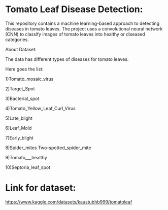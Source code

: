 # Tomato Leaf Disease Detection:

This repository contains a machine learning-based approach to detecting diseases in tomato leaves. The project uses a convolutional neural network (CNN) to classify images of tomato leaves into healthy or diseased categories.

About Dataset:


The data has different types of diseases for tomato leaves.


Here goes the list:  

1)Tomato_mosaic_virus


2)Target_Spot


3)Bacterial_spot


4)Tomato_Yellow_Leaf_Curl_Virus


5)Late_blight


6)Leaf_Mold


7)Early_blight


8)Spider_mites Two-spotted_spider_mite


9)Tomato___healthy


10)Septoria_leaf_spot


# Link for dataset: 

https://www.kaggle.com/datasets/kaustubhb999/tomatoleaf

